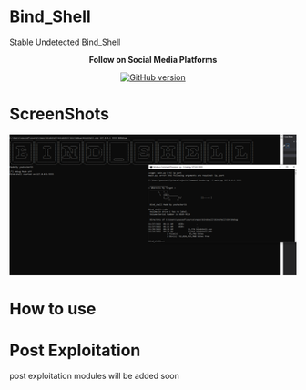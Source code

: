 # Bind_Shell

Stable Undetected Bind_Shell

<p align="center">
  <b> Follow on Social Media Platforms </b>
</p>


<p align="center">
<p align="center">
<a href="https://www.facebook.com/achihemek.achihemek/"><img title="GitHub version" src="https://img.shields.io/badge/-Facebook-blue" ></a> 
</p>


# ScreenShots

![](/Screenshot/Shell.png)



# How to  use


# Post Exploitation
  post exploitation modules will be added soon

